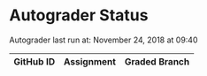 # Autograder Status
Autograder last run at: November 24, 2018 at 09:40

| GitHub ID | Assignment | Graded Branch |
|-----------|------------|---------------|
